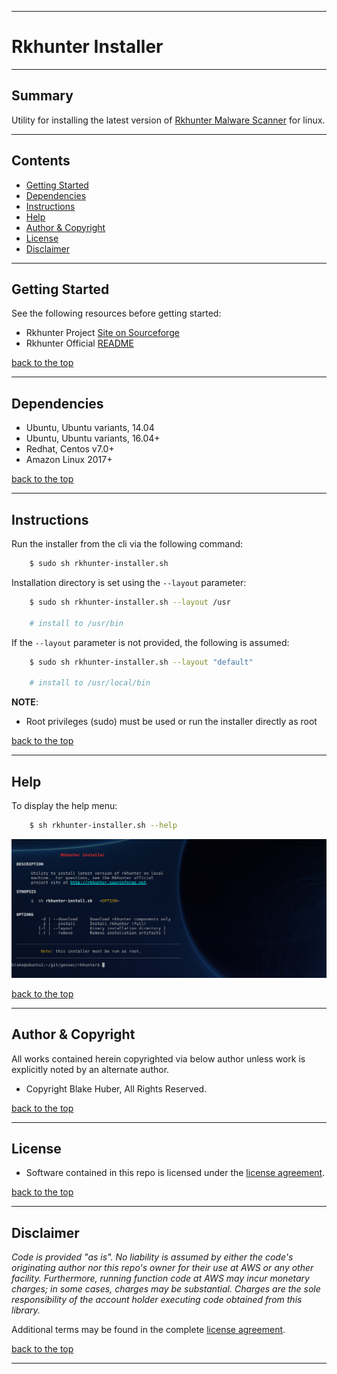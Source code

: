* * *
# Rkhunter Installer
* * *

## Summary

Utility for installing the latest version of [Rkhunter Malware Scanner](https://en.wikipedia.org/wiki/Rkhunter) for linux.

* * *

## Contents

* [Getting Started](#getting-started)
* [Dependencies](#dependencies)
* [Instructions](#instructions)
* [Help](#help)
* [Author & Copyright](#author-&-copyright)
* [License](#license)
* [Disclaimer](#disclaimer)


* * *

## Getting Started

See the following resources before getting started:

- Rkhunter Project [Site on Sourceforge](http://rkhunter.sourceforge.net/)
- Rkhunter Official [README](https://sourceforge.net/p/rkhunter/rkh_code/ci/master/tree/files/README)

[back to the top](#rkhunter-installer)

* * *

## Dependencies

* Ubuntu, Ubuntu variants, 14.04
* Ubuntu, Ubuntu variants, 16.04+
* Redhat, Centos v7.0+
* Amazon Linux 2017+

[back to the top](#rkhunter-installer)

* * *

## Instructions

Run the installer from the cli via the following command:

```bash
    $ sudo sh rkhunter-installer.sh
```

Installation directory is set using the `--layout` parameter:

```bash
    $ sudo sh rkhunter-installer.sh --layout /usr

    # install to /usr/bin
```

If the `--layout` parameter is not provided, the following is assumed:

```bash
    $ sudo sh rkhunter-installer.sh --layout "default"

    # install to /usr/local/bin
```

**NOTE**:
* Root privileges (sudo) must be used or run the installer directly as root

[back to the top](#rkhunter-installer)

* * *

## Help

To display the help menu:

```bash
    $ sh rkhunter-installer.sh --help
```

[![help](./assets/help-menu.png)]((https://rawgithub.com/fstab50/gensec/master/rkhunter/assets/help-menu.png))


[back to the top](#rkhunter-installer)

* * *

## Author & Copyright

All works contained herein copyrighted via below author unless work is explicitly noted by an alternate author.

* Copyright Blake Huber, All Rights Reserved.

[back to the top](#rkhunter-installer)

* * *

## License

* Software contained in this repo is licensed under the [license agreement](./LICENSE.md).

[back to the top](#rkhunter-installer)

* * *

## Disclaimer

*Code is provided "as is". No liability is assumed by either the code's originating author nor this repo's owner for their use at AWS or any other facility. Furthermore, running function code at AWS may incur monetary charges; in some cases, charges may be substantial. Charges are the sole responsibility of the account holder executing code obtained from this library.*

Additional terms may be found in the complete [license agreement](./LICENSE.md).

[back to the top](#rkhunter-installer)

* * *
